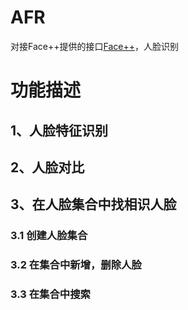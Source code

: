 # AFR
对接Face++提供的接口[Face++](https://www.faceplusplus.com.cn/)，人脸识别

# 功能描述
## 1、人脸特征识别
## 2、人脸对比
## 3、在人脸集合中找相识人脸
###   3.1 创建人脸集合
###   3.2 在集合中新增，删除人脸
###   3.3 在集合中搜索
